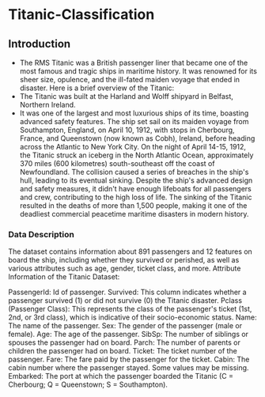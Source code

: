 # Titanic-Classification

## Introduction
- The RMS Titanic was a British passenger liner that became one of the most famous and tragic ships in maritime history. It was renowned for its sheer size, opulence, and the ill-fated maiden voyage that ended in disaster. Here is a brief overview of the Titanic:
- The Titanic was built at the Harland and Wolff shipyard in Belfast, Northern Ireland.
- It was one of the largest and most luxurious ships of its time, boasting advanced safety features.
The ship set sail on its maiden voyage from Southampton, England, on April 10, 1912, with stops in Cherbourg, France, and Queenstown (now known as Cobh), Ireland, before heading across the Atlantic to New York City.
On the night of April 14-15, 1912, the Titanic struck an iceberg in the North Atlantic Ocean, approximately 370 miles (600 kilometres) south-southeast off the coast of Newfoundland.
The collision caused a series of breaches in the ship's hull, leading to its eventual sinking.
Despite the ship's advanced design and safety measures, it didn't have enough lifeboats for all passengers and crew, contributing to the high loss of life.
The sinking of the Titanic resulted in the deaths of more than 1,500 people, making it one of the deadliest commercial peacetime maritime disasters in modern history.

### Data Description
The dataset contains information about 891 passengers and 12 features on board the ship, including whether they survived or perished, as well as various attributes such as age, gender, ticket class, and more.
Attribute Information of the Titanic Dataset:

  PassengerId: Id of passenger.
  Survived: This column indicates whether a passenger survived (1) or did not survive (0) the Titanic disaster.
  Pclass (Passenger Class): This represents the class of the passenger's ticket (1st, 2nd, or 3rd class), which is indicative of their socio-economic status.
  Name: The name of the passenger.
  Sex: The gender of the passenger (male or female).
  Age: The age of the passenger.
  SibSp: The number of siblings or spouses the passenger had on board.
  Parch: The number of parents or children the passenger had on board.
  Ticket: The ticket number of the passenger.
  Fare: The fare paid by the passenger for the ticket.
  Cabin: The cabin number where the passenger stayed. Some values may be missing.
  Embarked: The port at which the passenger boarded the Titanic (C = Cherbourg; Q = Queenstown; S = Southampton).
